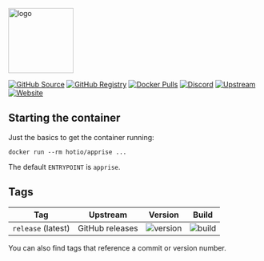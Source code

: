 [<img src="https://hotio.dev/img/apprise.png" alt="logo" height="130" width="130">](https://github.com/caronc/apprise)

[![GitHub Source](https://img.shields.io/badge/github-source-ffb64c?style=flat-square&logo=github&logoColor=white&labelColor=757575)](https://github.com/docker-hotio/docker-apprise)
[![GitHub Registry](https://img.shields.io/badge/github-registry-ffb64c?style=flat-square&logo=github&logoColor=white&labelColor=757575)](https://github.com/users/hotio/packages/container/package/apprise)
[![Docker Pulls](https://img.shields.io/docker/pulls/hotio/apprise?color=ffb64c&style=flat-square&label=pulls&logo=docker&logoColor=white&labelColor=757575)](https://hub.docker.com/r/hotio/apprise)
[![Discord](https://img.shields.io/discord/610068305893523457?style=flat-square&color=ffb64c&label=discord&logo=discord&logoColor=white&labelColor=757575)](https://hotio.dev/discord)
[![Upstream](https://img.shields.io/badge/upstream-project-ffb64c?style=flat-square&labelColor=757575)](https://github.com/caronc/apprise)
[![Website](https://img.shields.io/badge/website-hotio.dev-ffb64c?style=flat-square&labelColor=757575)](https://hotio.dev/containers/apprise)

## Starting the container

Just the basics to get the container running:

```shell
docker run --rm hotio/apprise ...
```

The default `ENTRYPOINT` is `apprise`.

## Tags

| Tag                | Upstream        | Version | Build |
| -------------------|-----------------|---------|-------|
| `release` (latest) | GitHub releases | ![version](https://img.shields.io/badge/dynamic/json?color=f5f5f5&style=flat-square&label=&query=%24.version&url=https%3A%2F%2Fraw.githubusercontent.com%2Fdocker-hotio%2Fdocker-apprise%2Frelease%2FVERSION.json) | ![build](https://img.shields.io/github/workflow/status/docker-hotio/docker-apprise/build/release?style=flat-square&label=) |

You can also find tags that reference a commit or version number.
